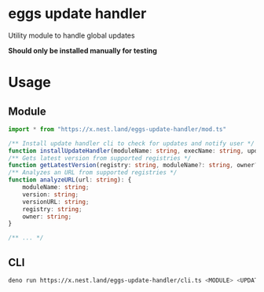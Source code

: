 # eggs update handler

Utility module to handle global updates

**Should only be installed manually for testing**

# Usage

## Module

```ts
import * from "https://x.nest.land/eggs-update-handler/mod.ts"

/** Install update handler cli to check for updates and notify user */
function installUpdateHandler(moduleName: string, execName: string, updateCheckInterval?: number): Promise<void>
/** Gets latest version from supported registries */
function getLatestVersion(registry: string, moduleName?: string, owner?: string): Promise<string>
/** Analyzes an URL from supported registries */
function analyzeURL(url: string): {
    moduleName: string;
    version: string;
    versionURL: string;
    registry: string;
    owner: string;
}

/** ... */
```

## CLI

```bash
deno run https://x.nest.land/eggs-update-handler/cli.ts <MODULE> <UPDATE_CHECK_INTERVAL> [ARGS...]
```
